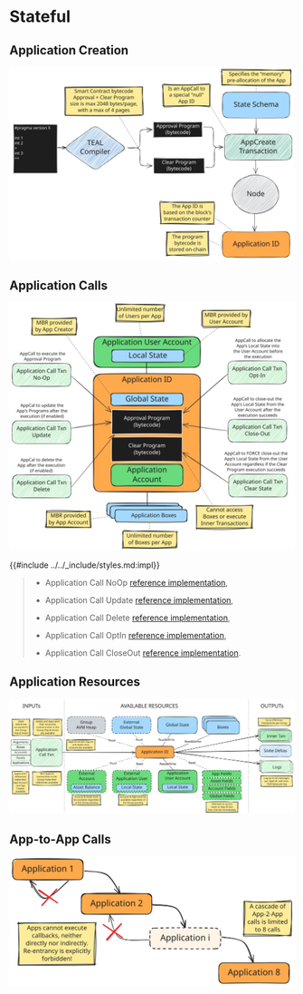 # Stateful

## Application Creation

![Application Creation](../../_images/avm-application-creation.svg "AVM Stateful Mode - Application Creation")

## Application Calls

![Application Calls](../../_images/avm-application-txn.svg "AVM Stateful Mode - Application Calls")

{{#include ../../_include/styles.md:impl}}
>
> - Application Call NoOp [reference implementation](https://github.com/algorand/go-algorand/blob/13e66ff9ba5073637f69f9dd4e5572f19b77e38c/ledger/apply/application.go#L340),
>
> - Application Call Update [reference implementation](https://github.com/algorand/go-algorand/blob/13e66ff9ba5073637f69f9dd4e5572f19b77e38c/ledger/apply/application.go#L189),
>
> - Application Call Delete [reference implementation](https://github.com/algorand/go-algorand/blob/13e66ff9ba5073637f69f9dd4e5572f19b77e38c/ledger/apply/application.go#L137),
>
> - Application Call OptIn [reference implementation](https://github.com/algorand/go-algorand/blob/13e66ff9ba5073637f69f9dd4e5572f19b77e38c/ledger/apply/application.go#L220),
>
> - Application Call CloseOut [reference implementation](https://github.com/algorand/go-algorand/blob/13e66ff9ba5073637f69f9dd4e5572f19b77e38c/ledger/apply/application.go#L277).

## Application Resources

![Application Resources](../../_images/avm-application-resources.svg "AVM Stateful Mode - Application Resources")

## App-to-App Calls

![App to App Calls](../../_images/avm-app-2-app-calls.svg "AVM Stateful Mode - App-2-App Calls")
